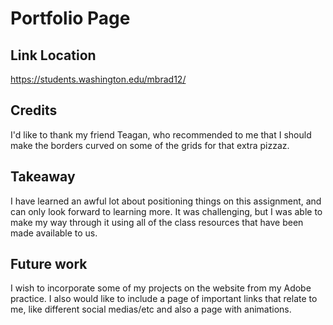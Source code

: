 # Portfolio Page

## Link Location
https://students.washington.edu/mbrad12/

## Credits
I'd like to thank my friend Teagan, who recommended to me that I should make the borders curved on
some of the grids for that extra pizzaz. 

## Takeaway
I have learned an awful lot about positioning things on this assignment, and can only look 
forward to learning more. It was challenging, but I was able to make my way through it using
all of the class resources that have been made available to us.

## Future work
I wish to incorporate some of my projects on the website from my Adobe practice. I also would like 
to include a page of important links that relate to me, like different social medias/etc and also
a page with animations.
